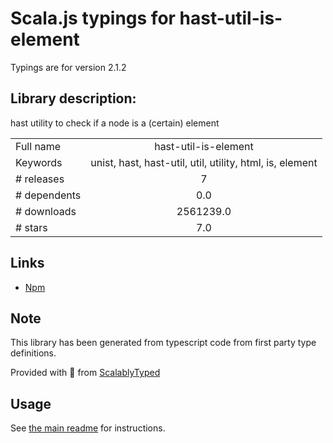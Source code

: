 
# Scala.js typings for hast-util-is-element

Typings are for version 2.1.2

## Library description:
hast utility to check if a node is a (certain) element

|                    |                 |
| ------------------ | :-------------: |
| Full name          | hast-util-is-element |
| Keywords           | unist, hast, hast-util, util, utility, html, is, element |
| # releases         | 7 |
| # dependents       | 0.0 |
| # downloads        | 2561239.0 |
| # stars            | 7.0 |

## Links
- [Npm](https://www.npmjs.com/package/hast-util-is-element)
    


## Note
This library has been generated from typescript code from first party type definitions.

Provided with :purple_heart: from [ScalablyTyped](https://github.com/oyvindberg/ScalablyTyped)

## Usage
See [the main readme](../../readme.md) for instructions.


